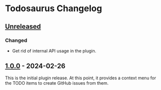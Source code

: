 Todosaurus Changelog
====================

## [Unreleased]
### Changed
- Get rid of internal API usage in the plugin.

## [1.0.0] - 2024-02-26
This is the initial plugin release. At this point, it provides a context menu for the TODO items to create GitHub issues from them.

[1.0.0]: https://github.com/ForNeVeR/Todosaurus/releases/tag/v1.0.0
[Unreleased]: https://github.com/ForNeVeR/Todosaurus/compare/v1.0.0...HEAD
